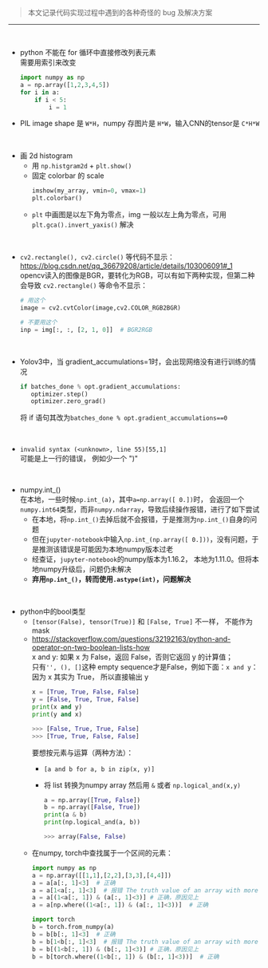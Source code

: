 > 本文记录代码实现过程中遇到的各种奇怪的 bug 及解决方案

---
<br>

* python 不能在 for 循环中直接修改列表元素  
需要用索引来改变 
  ```python
  import numpy as np  
  a = np.array([1,2,3,4,5])
  for i in a:
      if i < 5:
          i = 1
  ```

* PIL image shape 是 `W*H`，numpy 存图片是 `H*W`，输入CNN的tensor是 `C*H*W`

<br>

* 画 2d histogram
  * 用 `np.histgram2d` + `plt.show()`
  * 固定 colorbar 的 scale
    ```python
    imshow(my_array, vmin=0, vmax=1)
    plt.colorbar()
    ```
  * `plt` 中画图是以左下角为零点，img 一般以左上角为零点，可用 `plt.gca().invert_yaxis()` 解决

<br>

* `cv2.rectangle(), cv2.circle()` 等代码不显示：https://blog.csdn.net/qq_36679208/article/details/103006091#_1  
opencv读入的图像是BGR，要转化为RGB，可以有如下两种实现，但第二种会导致 `cv2.rectangle()` 等命令不显示：

  ```python
  # 用这个
  image = cv2.cvtColor(image,cv2.COLOR_RGB2BGR)

  # 不要用这个
  inp = img[:, :, [2, 1, 0]]  # BGR2RGB
  ```
<br>

* Yolov3中，当 gradient_accumulations=1时，会出现网络没有进行训练的情况
  ```python
  if batches_done % opt.gradient_accumulations:
     optimizer.step()
     optimizer.zero_grad()
  ```
  将 if 语句其改为`batches_done % opt.gradient_accumulations==0`

<br>

* `invalid syntax (<unknown>, line 55)[55,1]`  
可能是上一行的错误， 例如少一个 ")"  

<br>

* numpy.int_()  
在本地，一些时候`np.int_(a)`，其中`a=np.array([ 0.])`时， 会返回一个`numpy.int64`类型，而非`numpy.ndarray`，导致后续操作报错，进行了如下尝试  
  * 在本地，将`np.int_()`去掉后就不会报错，于是推测为`np.int_()`自身的问题  
  * 但在`jupyter-notebook`中输入`np.int_(np.array([ 0.]))`，没有问题，于是推测该错误是可能因为本地numpy版本过老
  * 经查证，`jupyter-notebook`的numpy版本为1.16.2， 本地为1.11.0。但将本地numpy升级后，问题仍未解决
  * __弃用`np.int_()`，转而使用`.astype(int)`，问题解决__   

<br>

* python中的bool类型  
  * `[tensor(False), tensor(True)]` 和 `[False, True]` 不一样， 不能作为mask
  * https://stackoverflow.com/questions/32192163/python-and-operator-on-two-boolean-lists-how  
    x and y: 如果 x 为 False，返回 False，否则它返回 y 的计算值；  
    只有`'', (), []`这种 empty sequence才是False，例如下面：`x and y`：因为 x 其实为 True， 所以直接输出 y
    ```python
    x = [True, True, False, False]
    y = [False, True, True, False]
    print(x and y)
    print(y and x)

    >>> [False, True, True, False]
    >>> [True, True, False, False]
    ```
    要想按元素与运算（两种方法）：
    * `[a and b for a, b in zip(x, y)]`
    * 将 list 转换为numpy array 然后用 `&` 或者 `np.logical_and(x,y)`
    
      ```python
      a = np.array([True, False])
      b = np.array([False, True])
      print(a & b)
      print(np.logical_and(a, b))

      >>> array(False, False)
      ```
  * 在numpy, torch中查找属于一个区间的元素：
    ```python
    import numpy as np
    a = np.array([[1,1],[2,2],[3,3],[4,4]])
    a = a[a[:, 1]<3]  # 正确
    a = a[1<a[:, 1]<3]  # 报错 The truth value of an array with more than one element is ambiguous.
    a = a[(1<a[:, 1]) & (a[:, 1]<3)] # 正确，原因见上
    a = a[np.where((1<a[:, 1]) & (a[:, 1]<3))]  # 正确

    import torch
    b = torch.from_numpy(a)
    b = b[b[:, 1]<3]  # 正确
    b = b[1<b[:, 1]<3]  # 报错 The truth value of an array with more than one element is ambiguous.
    b = b[(1<b[:, 1]) & (b[:, 1]<3)] # 正确，原因见上
    b = b[torch.where((1<b[:, 1]) & (b[:, 1]<3))]  # 正确
    ```

<br>
